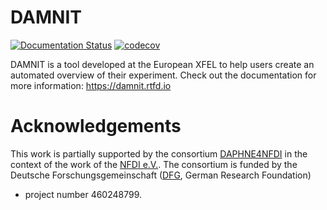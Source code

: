 # DAMNIT

[![Documentation Status](https://readthedocs.org/projects/damnit/badge/?version=latest)](https://damnit.readthedocs.io/en/latest/?badge=latest)
[![codecov](https://codecov.io/gh/European-XFEL/DAMNIT/graph/badge.svg?token=NGwo3ShLNw)](https://codecov.io/gh/European-XFEL/DAMNIT)

DAMNIT is a tool developed at the European XFEL to help users create an
automated overview of their experiment. Check out the documentation for more
information: https://damnit.rtfd.io

# Acknowledgements

This work is partially supported by the consortium
[DAPHNE4NFDI](https://www.daphne4nfdi.de/) in the context of the work of the
[NFDI e.V.](https://www.nfdi.de/). The consortium is funded by the Deutsche
Forschungsgemeinschaft ([DFG](https://www.dfg.de/), German Research Foundation)
- project number 460248799.
